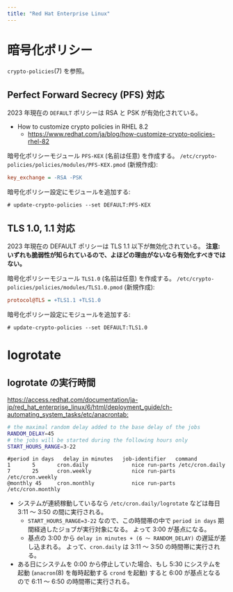 ```yaml
---
title: "Red Hat Enterprise Linux"
---
```

<!-- markdownlint-configure-file
{
  "single-h1": false,
  "heading-style": {
    "style": "setext_with_atx"
  },
  "no-duplicate-heading": {
    "siblings_only": true
  },
  "ul-indent": {
    "indent": 4
  },
  "code-block-style": {
    "style": "fenced"
  }
}
-->

暗号化ポリシー
======================================================================

`crypto-policies`(7) を参照。

Perfect Forward Secrecy (PFS) 対応
----------------------------------------------------------------------

2023 年現在の `DEFAULT` ポリシーは RSA と PSK が有効化されている。

* How to customize crypto policies in RHEL 8.2
    * <https://www.redhat.com/ja/blog/how-customize-crypto-policies-rhel-82>

暗号化ポリシーモジュール `PFS-KEX` (名前は任意) を作成する。
`/etc/crypto-policies/policies/modules/PFS-KEX.pmod` (新規作成):

```ini
key_exchange = -RSA -PSK
```

暗号化ポリシー設定にモジュールを追加する:

```console
# update-crypto-policies --set DEFAULT:PFS-KEX
```

TLS 1.0, 1.1 対応
----------------------------------------------------------------------

2023 年現在の DEFAULT ポリシーは TLS 1.1 以下が無効化されている。
**注意: いずれも脆弱性が知られているので、よほどの理由がないなら有効化すべきではない。**

暗号化ポリシーモジュール `TLS1.0` (名前は任意) を作成する。
`/etc/crypto-policies/policies/modules/TLS1.0.pmod` (新規作成):

```ini
protocol@TLS = +TLS1.1 +TLS1.0
```

暗号化ポリシー設定にモジュールを追加する:

```console
# update-crypto-policies --set DEFAULT:TLS1.0
```

logrotate
======================================================================

logrotate の実行時間
----------------------------------------------------------------------

<https://access.redhat.com/documentation/ja-jp/red_hat_enterprise_linux/6/html/deployment_guide/ch-automating_system_tasks/etc/anacrontab:>

```sh
# the maximal random delay added to the base delay of the jobs
RANDOM_DELAY=45
# the jobs will be started during the following hours only
START_HOURS_RANGE=3-22
```

```crontab
#period in days   delay in minutes   job-identifier   command
1       5       cron.daily              nice run-parts /etc/cron.daily
7       25      cron.weekly             nice run-parts /etc/cron.weekly
@monthly 45     cron.monthly            nice run-parts /etc/cron.monthly
```

* システムが連続稼動しているなら `/etc/cron.daily/logrotate` などは毎日 3:11 〜 3:50 の間に実行される。
    * `START_HOURS_RANGE=3-22` なので、この時間帯の中で `period in days` 期間経過したジョブが実行対象になる。
      よって 3:00 が基点になる。
    * 基点の 3:00 から `delay in minutes + (6 〜 RANDOM_DELAY)` の遅延が差し込まれる。
      よって、`cron.daily` は 3:11 〜 3:50 の時間帯に実行される。
* ある日にシステムを 0:00 から停止していた場合、もし 5:30 にシステムを起動
  (`anacron`(8) を毎時起動する `crond` を起動) すると 6:00 が基点となるので
  6:11 〜 6:50 の時間帯に実行される。
